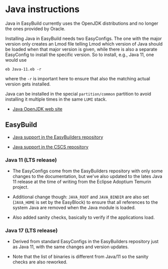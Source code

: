 # Java instructions

Java in EasyBuild currently uses the OpenJDK distributions and no longer the ones provided
by Oracle.

Installing Java in EasyBuild needs two EasyConfigs. The one with the major version 
only creates an Lmod file telling Lmod which version of Java should be loaded when
that major version is given, while there is also a separate EasyConfig to install
the specific version. So to install, e.g., Java 11, one would use

```
eb Java-11.eb -r
```

where the `-r` is important here to ensure that also the matching actual version
gets installed.

Java can be installed in the special `partition/common` partition to avoid installing
it multiple times in the same `LUMI` stack.


-   [Java OpenJDK web site](http://openjdk.java.net)


## EasyBuild

-   [Java support in the EasyBuilders repository](https://github.com/easybuilders/easybuild-easyconfigs/tree/develop/easybuild/easyconfigs/j/Java)

-   [Java support in the CSCS repository](https://github.com/eth-cscs/production/tree/master/easybuild/easyconfigs/j/Java)


### Java 11 (LTS release)

-   The EasyConfigs come from the EasyBuilders repository with only some
    changes to the documentation, but we've also updated to the lates Java 11
    release at the time of writing from the Eclipse Adoptium Temurin project.

-   Additional change though: `JAVA_ROOT` and `JAVA_BINDIR` are also set (`JAVA_HOME` 
    is set by the EasyBlock) to ensure that all references to the system Java are
    removed when the Java module is loaded.

-   Also added sanity checks, basically to verify if the applications load.


### Java 17 (LTS release)

-   Derived from standard EasyConfigs in the EasyBuilders repository just as Java 11,
    with the same changes and version updates.
    
-   Note that the list of binaries is different from Java/11 so the sanity checks are
    also reworked.
    
